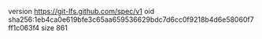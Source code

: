 version https://git-lfs.github.com/spec/v1
oid sha256:1eb4ca0e619bfe3c65aa659536629bdc7d6cc0f9218b4d6e58060f7ff1c063f4
size 861
